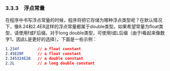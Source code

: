 ### 3.3.3　浮点常量

在程序中书写浮点常量的时候，程序将把它存储为哪种浮点类型呢？在默认情况下，像8.24和2.4E8这样的浮点常量都属于double类型。如果希望常量为float类型，请使用f或F后缀。对于long double类型，可使用l或L后缀（由于l看起来像数字1，因此L是更好的选择）。下面是一些示例：

```css
1.234f        // a float constant
2.45E20F      // a float constant
2.345324E28   // a double constant
2.2L          // a long double constant
```

